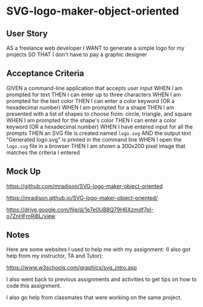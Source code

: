 # SVG-logo-maker-object-oriented

## User Story

AS a freelance web developer
I WANT to generate a simple logo for my projects
SO THAT I don't have to pay a graphic designer

## Acceptance Criteria

GIVEN a command-line application that accepts user input
WHEN I am prompted for text
THEN I can enter up to three characters
WHEN I am prompted for the text color
THEN I can enter a color keyword (OR a hexadecimal number)
WHEN I am prompted for a shape
THEN I am presented with a list of shapes to choose from: circle, triangle, and square
WHEN I am prompted for the shape's color
THEN I can enter a color keyword (OR a hexadecimal number)
WHEN I have entered input for all the prompts
THEN an SVG file is created named `logo.svg`
AND the output text "Generated logo.svg" is printed in the command line
WHEN I open the `logo.svg` file in a browser
THEN I am shown a 300x200 pixel image that matches the criteria I entered

## Mock Up

https://github.com/mradison/SVG-logo-maker-object-oriented

https://mradison.github.io/SVG-logo-maker-object-oriented/

https://drive.google.com/file/d/1e7e0UB8Q79H6Xzmdf7pI-o7ZnHFmRjBL/view

## Notes

Here are some websites I used to help me with my assignment: (I also got help from my instructor, TA and Tutor):

https://www.w3schools.com/graphics/svg_intro.asp

I also went back to previous assignments and activities to get tips on how to code this assignment. 

I also go help from classmates that were working on the same project. 